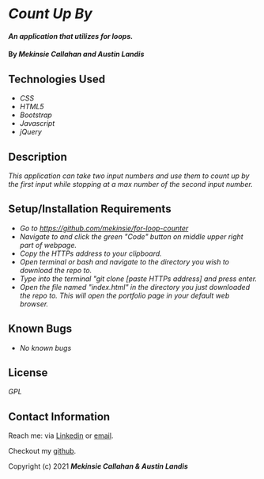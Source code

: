 # _Count Up By_

#### _An application that utilizes for loops._

#### By _**Mekinsie Callahan** and **Austin Landis**_

## Technologies Used

* _CSS_
* _HTML5_
* _Bootstrap_
* _Javascript_
* _jQuery_

## Description

_This application can take two input numbers and use them to count up by the first input while stopping at a max number of the second input number._

## Setup/Installation Requirements
* _Go to https://github.com/mekinsie/for-loop-counter_
* _Navigate to and click the green "Code" button on middle upper right part of webpage._
* _Copy the HTTPs address to your clipboard._
* _Open terminal or bash and navigate to the directory you wish to download the repo to._
* _Type into the terminal "git clone [paste HTTPs address] and press enter._
* _Open the file named "index.html" in the directory you just downloaded the repo to. This will open the portfolio page in your default web browser._

## Known Bugs

* _No known bugs_

## License

_GPL_

## Contact Information

Reach me: via <a href="https://www.linkedin.com/in/mekinsie/" target="_blank">Linkedin</a> or <a href="mailto:mekinsie.aja@gmail.com" target="_blank">email</a></li>.

Checkout my <a href="https://github.com/mekinsie" target="_blank">github</a>.

Copyright (c) 2021 **_Mekinsie Callahan & Austin Landis_**